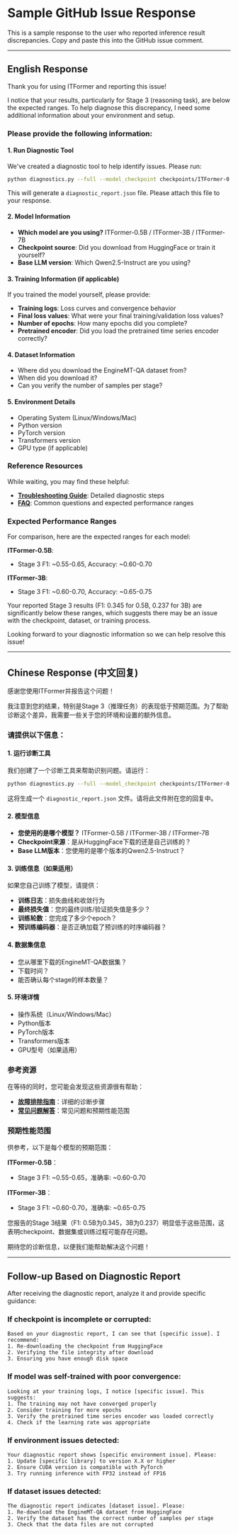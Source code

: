 # Sample GitHub Issue Response

This is a sample response to the user who reported inference result discrepancies. Copy and paste this into the GitHub issue comment.

---

## English Response

Thank you for using ITFormer and reporting this issue! 

I notice that your results, particularly for Stage 3 (reasoning task), are below the expected ranges. To help diagnose this discrepancy, I need some additional information about your environment and setup.

### Please provide the following information:

#### 1. Run Diagnostic Tool

We've created a diagnostic tool to help identify issues. Please run:

```bash
python diagnostics.py --full --model_checkpoint checkpoints/ITFormer-0.5B
```

This will generate a `diagnostic_report.json` file. Please attach this file to your response.

#### 2. Model Information

- **Which model are you using?** ITFormer-0.5B / ITFormer-3B / ITFormer-7B
- **Checkpoint source**: Did you download from HuggingFace or train it yourself?
- **Base LLM version**: Which Qwen2.5-Instruct are you using?

#### 3. Training Information (if applicable)

If you trained the model yourself, please provide:
- **Training logs**: Loss curves and convergence behavior
- **Final loss values**: What were your final training/validation loss values?
- **Number of epochs**: How many epochs did you complete?
- **Pretrained encoder**: Did you load the pretrained time series encoder correctly?

#### 4. Dataset Information

- Where did you download the EngineMT-QA dataset from?
- When did you download it?
- Can you verify the number of samples per stage?

#### 5. Environment Details

- Operating System (Linux/Windows/Mac)
- Python version
- PyTorch version
- Transformers version
- GPU type (if applicable)

### Reference Resources

While waiting, you may find these helpful:
- **[Troubleshooting Guide](TROUBLESHOOTING.md)**: Detailed diagnostic steps
- **[FAQ](FAQ.md)**: Common questions and expected performance ranges

### Expected Performance Ranges

For comparison, here are the expected ranges for each model:

**ITFormer-0.5B**:
- Stage 3 F1: ~0.55-0.65, Accuracy: ~0.60-0.70

**ITFormer-3B**:
- Stage 3 F1: ~0.60-0.70, Accuracy: ~0.65-0.75

Your reported Stage 3 results (F1: 0.345 for 0.5B, 0.237 for 3B) are significantly below these ranges, which suggests there may be an issue with the checkpoint, dataset, or training process.

Looking forward to your diagnostic information so we can help resolve this issue!

---

## Chinese Response (中文回复)

感谢您使用ITFormer并报告这个问题！

我注意到您的结果，特别是Stage 3（推理任务）的表现低于预期范围。为了帮助诊断这个差异，我需要一些关于您的环境和设置的额外信息。

### 请提供以下信息：

#### 1. 运行诊断工具

我们创建了一个诊断工具来帮助识别问题。请运行：

```bash
python diagnostics.py --full --model_checkpoint checkpoints/ITFormer-0.5B
```

这将生成一个 `diagnostic_report.json` 文件。请将此文件附在您的回复中。

#### 2. 模型信息

- **您使用的是哪个模型？** ITFormer-0.5B / ITFormer-3B / ITFormer-7B
- **Checkpoint来源**：是从HuggingFace下载的还是自己训练的？
- **Base LLM版本**：您使用的是哪个版本的Qwen2.5-Instruct？

#### 3. 训练信息（如果适用）

如果您自己训练了模型，请提供：
- **训练日志**：损失曲线和收敛行为
- **最终损失值**：您的最终训练/验证损失值是多少？
- **训练轮数**：您完成了多少个epoch？
- **预训练编码器**：是否正确加载了预训练的时序编码器？

#### 4. 数据集信息

- 您从哪里下载的EngineMT-QA数据集？
- 下载时间？
- 能否确认每个stage的样本数量？

#### 5. 环境详情

- 操作系统（Linux/Windows/Mac）
- Python版本
- PyTorch版本
- Transformers版本
- GPU型号（如果适用）

### 参考资源

在等待的同时，您可能会发现这些资源很有帮助：
- **[故障排除指南](TROUBLESHOOTING.md)**：详细的诊断步骤
- **[常见问题解答](FAQ.md)**：常见问题和预期性能范围

### 预期性能范围

供参考，以下是每个模型的预期范围：

**ITFormer-0.5B**：
- Stage 3 F1: ~0.55-0.65，准确率: ~0.60-0.70

**ITFormer-3B**：
- Stage 3 F1: ~0.60-0.70，准确率: ~0.65-0.75

您报告的Stage 3结果（F1: 0.5B为0.345，3B为0.237）明显低于这些范围，这表明checkpoint、数据集或训练过程可能存在问题。

期待您的诊断信息，以便我们能帮助解决这个问题！

---

## Follow-up Based on Diagnostic Report

After receiving the diagnostic report, analyze it and provide specific guidance:

### If checkpoint is incomplete or corrupted:
```
Based on your diagnostic report, I can see that [specific issue]. I recommend:
1. Re-downloading the checkpoint from HuggingFace
2. Verifying the file integrity after download
3. Ensuring you have enough disk space
```

### If model was self-trained with poor convergence:
```
Looking at your training logs, I notice [specific issue]. This suggests:
1. The training may not have converged properly
2. Consider training for more epochs
3. Verify the pretrained time series encoder was loaded correctly
4. Check if the learning rate was appropriate
```

### If environment issues detected:
```
Your diagnostic report shows [specific environment issue]. Please:
1. Update [specific library] to version X.X or higher
2. Ensure CUDA version is compatible with PyTorch
3. Try running inference with FP32 instead of FP16
```

### If dataset issues detected:
```
The diagnostic report indicates [dataset issue]. Please:
1. Re-download the EngineMT-QA dataset from HuggingFace
2. Verify the dataset has the correct number of samples per stage
3. Check that the data files are not corrupted
```

